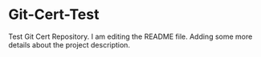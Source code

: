 # Git-Cert-Test
Test Git Cert Repository.
I am editing the README file. Adding some more details about the project description.
